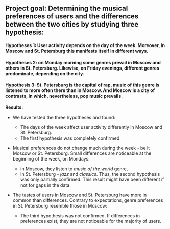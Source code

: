## Project goal: Determining the musical preferences of users and the differences between the two cities by studying three hypothesis:
#### Hypotheses 1: User activity depends on the day of the week. Moreover, in Moscow and St. Petersburg this manifests itself in different ways.
#### Hypotheses 2: on Monday morning some genres prevail in Moscow and others in St. Petersburg. Likewise, on Friday evenings, different genres predominate, depending on the city.
#### Hypothesis 3: St. Petersburg is the capital of rap, music of this genre is listened to more often there than in Moscow. And Moscow is a city of contrasts, in which, nevertheless, pop music prevails.
**Results:**
- We have tested the three hypotheses and found:

  - The days of the week affect user activity differently in Moscow and St. Petersburg.
  - The first hypothesis was completely confirmed.

- Musical preferences do not change much during the week - be it Moscow or St. Petersburg. Small differences are noticeable at the beginning of the week, on Mondays:
  - in Moscow, they listen to _music of the world_ genre,
  - in St. Petersburg - _jazz_ and _classics_.
Thus, the second hypothesis was only partially confirmed. This result might have been different if not for gaps in the data.

- The tastes of users in Moscow and St. Petersburg have more in common than differences. Contrary to expectations, genre preferences in St. Petersburg resemble those in Moscow:
  - The third hypothesis was not confirmed. If differences in preferences exist, they are not noticeable for the majority of users.
